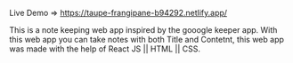 Live Demo => https://taupe-frangipane-b94292.netlify.app/

This is a note keeping web app inspired by the gooogle keeper app. With this web app you can take notes with both Title and Contetnt, this web app was made with the help of React JS || HTML || CSS.
